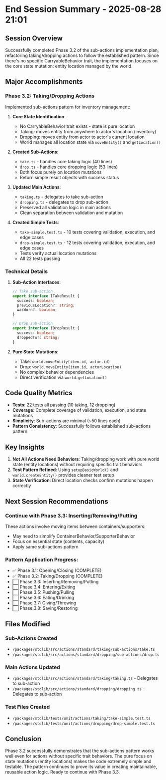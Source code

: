 # End Session Summary - 2025-08-28 21:01

## Session Overview
Successfully completed Phase 3.2 of the sub-actions implementation plan, refactoring taking/dropping actions to follow the established pattern. Since there's no specific CarryableBehavior trait, the implementation focuses on the core state mutation: entity location managed by the world.

## Major Accomplishments

### Phase 3.2: Taking/Dropping Actions
Implemented sub-actions pattern for inventory management:

1. **Core State Identification**:
   - No CarryableBehavior trait exists - state is pure location
   - Taking: moves entity from anywhere to actor's location (inventory)
   - Dropping: moves entity from actor to actor's current location
   - World manages all location state via `moveEntity()` and `getLocation()`

2. **Created Sub-Actions**:
   - `take.ts` - handles core taking logic (40 lines)
   - `drop.ts` - handles core dropping logic (53 lines)
   - Both focus purely on location mutations
   - Return simple result objects with success status

3. **Updated Main Actions**:
   - `taking.ts` - delegates to take sub-action
   - `dropping.ts` - delegates to drop sub-action
   - Preserved all validation logic in main actions
   - Clean separation between validation and mutation

4. **Created Simple Tests**:
   - `take-simple.test.ts` - 10 tests covering validation, execution, and edge cases
   - `drop-simple.test.ts` - 12 tests covering validation, execution, and edge cases
   - Tests verify actual location mutations
   - All 22 tests passing

### Technical Details

1. **Sub-Action Interfaces**:
   ```typescript
   // Take sub-action
   export interface ITakeResult {
     success: boolean;
     previousLocation?: string;
     wasWorn?: boolean;
   }
   
   // Drop sub-action
   export interface IDropResult {
     success: boolean;
     droppedTo?: string;
   }
   ```

2. **Pure State Mutations**:
   - Take: `world.moveEntity(item.id, actor.id)`
   - Drop: `world.moveEntity(item.id, actorLocation)`
   - No complex behavior dependencies
   - Direct verification via `world.getLocation()`

## Code Quality Metrics
- **Tests**: 22 tests all passing (10 taking, 12 dropping)
- **Coverage**: Complete coverage of validation, execution, and state mutations
- **Simplicity**: Sub-actions are minimal (~50 lines each)
- **Pattern Consistency**: Successfully follows established sub-actions pattern

## Key Insights

1. **Not All Actions Need Behaviors**: Taking/dropping work with pure world state (entity locations) without requiring specific trait behaviors
2. **Test Pattern Refined**: Using `setupBasicWorld()` and `world.createEntity()` provides cleaner test setup
3. **State Verification**: Direct location checks confirm mutations happen correctly

## Next Session Recommendations

### Continue with Phase 3.3: Inserting/Removing/Putting
These actions involve moving items between containers/supporters:
- May need to simplify ContainerBehavior/SupporterBehavior
- Focus on essential state (contents, capacity)
- Apply same sub-actions pattern

### Pattern Application Progress:
- ✅ Phase 3.1: Opening/Closing (COMPLETE)
- ✅ Phase 3.2: Taking/Dropping (COMPLETE) 
- ⬜ Phase 3.3: Inserting/Removing/Putting
- ⬜ Phase 3.4: Entering/Exiting
- ⬜ Phase 3.5: Pushing/Pulling
- ⬜ Phase 3.6: Eating/Drinking
- ⬜ Phase 3.7: Giving/Throwing
- ⬜ Phase 3.8: Saving/Restoring

## Files Modified

### Sub-Actions Created
- `/packages/stdlib/src/actions/standard/taking/sub-actions/take.ts`
- `/packages/stdlib/src/actions/standard/dropping/sub-actions/drop.ts`

### Main Actions Updated
- `/packages/stdlib/src/actions/standard/taking/taking.ts` - Delegates to sub-action
- `/packages/stdlib/src/actions/standard/dropping/dropping.ts` - Delegates to sub-action

### Test Files Created
- `/packages/stdlib/tests/unit/actions/taking/take-simple.test.ts`
- `/packages/stdlib/tests/unit/actions/dropping/drop-simple.test.ts`

## Conclusion
Phase 3.2 successfully demonstrates that the sub-actions pattern works well even for actions without specific trait behaviors. The pure focus on state mutations (entity locations) makes the code extremely simple and testable. The pattern continues to prove its value in creating maintainable, reusable action logic. Ready to continue with Phase 3.3.